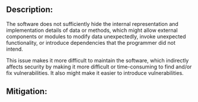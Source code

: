 ## Description:

The software does not sufficiently hide the internal representation and implementation details of data or methods, which might allow external components or modules to modify data unexpectedly, invoke unexpected functionality, or introduce dependencies that the programmer did not intend.

This issue makes it more difficult to maintain the software, which indirectly affects security by making it more difficult or time-consuming to find and/or fix vulnerabilities. It also might make it easier to introduce vulnerabilities.

## Mitigation:
